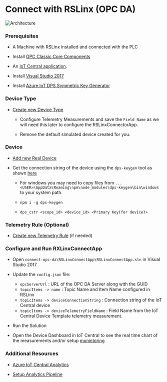 # Connect with RSLinx (OPC DA)

![Architecture](https://raw.githubusercontent.com/jomit/iot-central/master/images/connectopcda.png)

### Prerequisites

- A Machine with RSLinx installed and connected with the PLC

- Install [OPC Classic Core Components](https://opcfoundation.org/developer-tools/samples-and-tools-classic/core-components/)

- An [IoT Central application](https://apps.azureiotcentral.com/).

- Install [Visual Studio 2017](https://docs.microsoft.com/en-us/visualstudio/install/install-visual-studio?view=vs-2017)

- Install [Azure IoT DPS Symmetric Key Generator](https://www.npmjs.com/package/dps-keygen)

### Device Type

- [Create new Device Type](https://docs.microsoft.com/en-us/azure/iot-central/tutorial-define-device-type)

    - Configure Telemetry Measurements and save the `Field Name` as we will need this later to configure the RSLinxConnectorApp.

    - Remove the default simulated device created for you.
### Device

- [Add new Real Device](https://docs.microsoft.com/en-us/azure/iot-central/tutorial-add-device)

- Get the connection string of the device using the `dps-keygen` tool as shown [here](https://docs.microsoft.com/en-us/azure/iot-central/concepts-connectivity#getting-device-connection-string)

    - For windows you may need to copy files from `...<USER>\AppData\Roaming\npm\node_modules\dps-keygen\bin\windows` to your system path.

    - `npm i -g dps-keygen`

    - `dps_cstr <scope_id> <device_id> <Primary Key(for device)>`

### Telemetry Rule (Optional)

- [Create new Telemetry Rule](https://docs.microsoft.com/en-us/azure/iot-central/howto-create-telemetry-rules) (if needed)

### Configure and Run RXLinxConnectApp

- Open `connect-opc-da\RSLinxConnectApp\RSLinxConnectApp.sln` in Visual Studio 2017

- Update the `config.json` file:
    - `opcServerUrl`    :   URL of the OPC DA Server along with the GUID
    - `topicItems -> name`  :   Topic Name and Item Name configured in RSLinx
    - `topicItems -> deviceConnectionString`    :   Connection string of the IoT Central device
    - `topicItems -> deviceTelemetryFieldName`  :   Field Name from the IoT Central Device Template telemetry measurement.

- Run the Solution

- Open the Device Dashboard in IoT Central to see the real time chart of the measurements and/or setup [monintoring](https://docs.microsoft.com/en-us/azure/iot-central/tutorial-monitor-devices)

### Additional Resources

- [Azure IoT Central Analytics](https://docs.microsoft.com/en-us/azure/iot-central/howto-create-analytics)

- [Setup Analytics Pipeline](https://github.com/jomit/iot-central/blob/master/analytics)